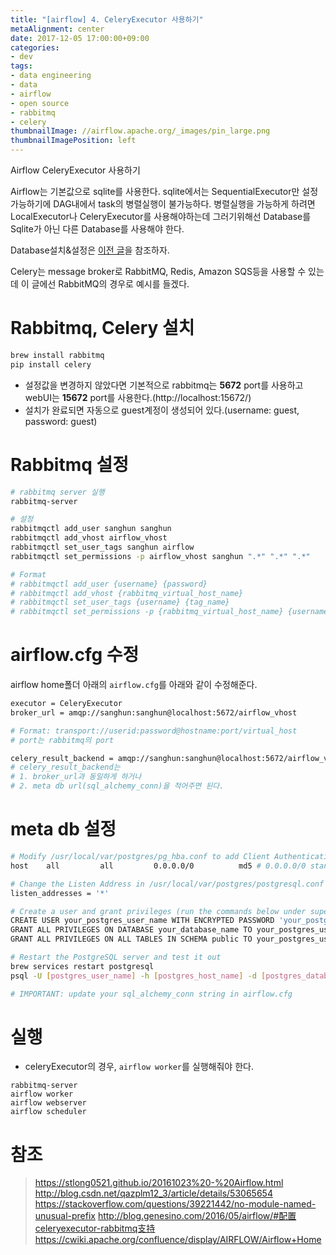 ```yaml
---
title: "[airflow] 4. CeleryExecutor 사용하기"
metaAlignment: center
date: 2017-12-05 17:00:00+09:00
categories:
- dev
tags:
- data engineering
- data
- airflow
- open source
- rabbitmq
- celery
thumbnailImage: //airflow.apache.org/_images/pin_large.png
thumbnailImagePosition: left
---
```


Airflow CeleryExecutor 사용하기

<!--more-->

<!--toc-->

Airflow는 기본값으로 sqlite를 사용한다. sqlite에서는 SequentialExecutor만 설정가능하기에 DAG내에서 task의 병렬실행이 불가능하다. 병렬실행을 가능하게 하려면 LocalExecutor나 CeleryExecutor를 사용해야하는데 그러기위해선 Database를 Sqlite가 아닌 다른 Database를 사용해야 한다. 

Database설치&설정은 [이전 글](sanghkaang.github.io/2017/12/airflow-3.-localexecutor-%EC%82%AC%EC%9A%A9%ED%95%98%EA%B8%B0/)을 참조하자.

Celery는 message broker로 RabbitMQ, Redis, Amazon SQS등을 사용할 수 있는데 이 글에선 RabbitMQ의 경우로 예시를 들겠다.

# Rabbitmq, Celery 설치

```sh
brew install rabbitmq
pip install celery
```

- 설정값을 변경하지 않았다면 기본적으로 rabbitmq는 **5672** port를 사용하고 webUI는 **15672** port를 사용한다.(http://localhost:15672/)
- 설치가 완료되면 자동으로 guest계정이 생성되어 있다.(username: guest, password: guest)

# Rabbitmq 설정

```sh
# rabbitmq server 실행
rabbitmq-server 
```

```sh
# 설정
rabbitmqctl add_user sanghun sanghun
rabbitmqctl add_vhost airflow_vhost
rabbitmqctl set_user_tags sanghun airflow
rabbitmqctl set_permissions -p airflow_vhost sanghun ".*" ".*" ".*"

# Format
# rabbitmqctl add_user {username} {password}
# rabbitmqctl add_vhost {rabbitmq_virtual_host_name}
# rabbitmqctl set_user_tags {username} {tag_name}
# rabbitmqctl set_permissions -p {rabbitmq_virtual_host_name} {username} ".*" ".*" ".*"
```

# airflow.cfg 수정

airflow home폴더 아래의 `airflow.cfg`를 아래와 같이 수정해준다.

```sh
executor = CeleryExecutor
broker_url = amqp://sanghun:sanghun@localhost:5672/airflow_vhost

# Format: transport://userid:password@hostname:port/virtual_host
# port는 rabbitmq의 port

celery_result_backend = amqp://sanghun:sanghun@localhost:5672/airflow_vhost
# celery_result_backend는 
# 1. broker_url과 동일하게 하거나 
# 2. meta db url(sql_alchemy_conn)을 적어주면 된다.
```

# meta db 설정

```sh
# Modify /usr/local/var/postgres/pg_hba.conf to add Client Authentication Record
host    all         all         0.0.0.0/0          md5 # 0.0.0.0/0 stands for all ips; use CIDR address to restrict access; md5 for pwd authentication

# Change the Listen Address in /usr/local/var/postgres/postgresql.conf
listen_addresses = '*'

# Create a user and grant privileges (run the commands below under superuser of postgres)
CREATE USER your_postgres_user_name WITH ENCRYPTED PASSWORD 'your_postgres_pwd';
GRANT ALL PRIVILEGES ON DATABASE your_database_name TO your_postgres_user_name;
GRANT ALL PRIVILEGES ON ALL TABLES IN SCHEMA public TO your_postgres_user_name;

# Restart the PostgreSQL server and test it out
brew services restart postgresql
psql -U [postgres_user_name] -h [postgres_host_name] -d [postgres_database_name]

# IMPORTANT: update your sql_alchemy_conn string in airflow.cfg
```

# 실행

- celeryExecutor의 경우, `airflow worker`를 실행해줘야 한다.

```
rabbitmq-server
airflow worker
airflow webserver
airflow scheduler
```


# 참조

> https://stlong0521.github.io/20161023%20-%20Airflow.html
> http://blog.csdn.net/qazplm12_3/article/details/53065654
> https://stackoverflow.com/questions/39221442/no-module-named-unusual-prefix
> http://blog.genesino.com/2016/05/airflow/#配置celeryexecutor-rabbitmq支持
> https://cwiki.apache.org/confluence/display/AIRFLOW/Airflow+Home